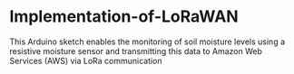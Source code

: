 # Implementation-of-LoRaWAN
This Arduino sketch enables the monitoring of soil moisture levels using a resistive moisture sensor and transmitting this data to Amazon Web Services (AWS) via LoRa communication
